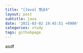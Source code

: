 ```yaml
---
title: "[Java] 뻘글4"
layout: post
subtitle: java
date: '2021-03-02 19:45:51 +0900'
categories: study
tags: githubpage
---
```


asdf
